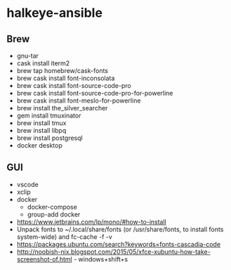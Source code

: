 # halkeye-ansible

## Brew

- gnu-tar
- cask install iterm2
- brew tap homebrew/cask-fonts
- brew cask install font-inconsolata
- brew cask install font-source-code-pro
- brew cask install font-source-code-pro-for-powerline
- brew cask install font-meslo-for-powerline
- brew install the_silver_searcher
- gem install tmuxinator
- brew install tmux
- brew install libpq
- brew install postgresql
- docker desktop

## GUI

* vscode
* xclip
* docker
    * docker-compose
    * group-add docker
* https://www.jetbrains.com/lp/mono/#how-to-install
*   Unpack fonts to ~/.local/share/fonts (or /usr/share/fonts, to install fonts system-wide) and fc-cache -f -v
* https://packages.ubuntu.com/search?keywords=fonts-cascadia-code
* http://noobish-nix.blogspot.com/2015/05/xfce-xubuntu-how-take-screenshot-of.html - windows+shift+s
